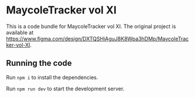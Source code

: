 
  # MaycoleTracker vol XI

  This is a code bundle for MaycoleTracker vol XI. The original project is available at https://www.figma.com/design/DXTQSHiAguJ8K8Wpa3hDMp/MaycoleTracker-vol-XI.

  ## Running the code

  Run `npm i` to install the dependencies.

  Run `npm run dev` to start the development server.
  